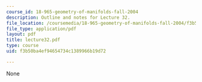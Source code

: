 ```yaml
---
course_id: 18-965-geometry-of-manifolds-fall-2004
description: Outline and notes for Lecture 32.
file_location: /coursemedia/18-965-geometry-of-manifolds-fall-2004/f3b50ba4ef94654734c1389966b19d72_lecture32.pdf
file_type: application/pdf
layout: pdf
title: lecture32.pdf
type: course
uid: f3b50ba4ef94654734c1389966b19d72

---
```

None